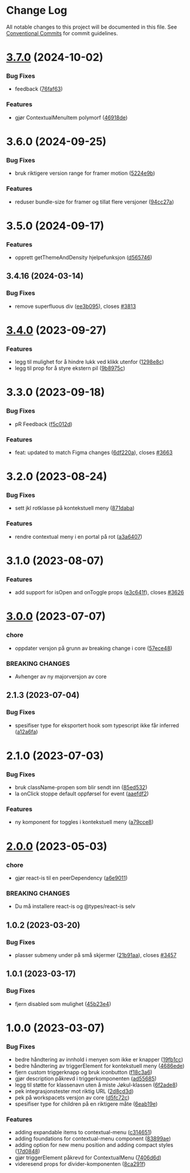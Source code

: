 # Change Log

All notable changes to this project will be documented in this file.
See [Conventional Commits](https://conventionalcommits.org) for commit guidelines.

# [3.7.0](https://github.com/fremtind/jokul/compare/@fremtind/jkl-contextual-menu-react@3.6.2...@fremtind/jkl-contextual-menu-react@3.7.0) (2024-10-02)

### Bug Fixes

- feedback ([76faf63](https://github.com/fremtind/jokul/commit/76faf635f769b2849621174af9a3d35c4b60265a))

### Features

- gjør ContextualMenuItem polymorf ([46918de](https://github.com/fremtind/jokul/commit/46918de5ac22c68739d5604bfd6de12ee071c57e))

# 3.6.0 (2024-09-25)

### Bug Fixes

- bruk riktigere version range for framer motion ([5224e9b](https://github.com/fremtind/jokul/commit/5224e9b320893a237f6cf48741b2a1ac4fb74d51))

### Features

- reduser bundle-size for framer og tillat flere versjoner ([94cc27a](https://github.com/fremtind/jokul/commit/94cc27aad9c0b5de15472ce916e5c3ba8b9af793))

# 3.5.0 (2024-09-17)

### Features

- opprett getThemeAndDensity hjelpefunksjon ([d565746](https://github.com/fremtind/jokul/commit/d56574641ce44ba91236223fce6dea90cf1ad96c))

## 3.4.16 (2024-03-14)

### Bug Fixes

- remove superfluous div ([ee3b095](https://github.com/fremtind/jokul/commit/ee3b095191e11b678325311cf3944fe8d61a33c9)), closes [#3813](https://github.com/fremtind/jokul/issues/3813)

# [3.4.0](https://github.com/fremtind/jokul/compare/@fremtind/jkl-contextual-menu-react@3.3.2...@fremtind/jkl-contextual-menu-react@3.4.0) (2023-09-27)

### Features

- legg til mulighet for å hindre lukk ved klikk utenfor ([1298e8c](https://github.com/fremtind/jokul/commit/1298e8ccab37cea7769e11dadd04a04e14aa1faf))
- legg til prop for å styre ekstern pil ([9b8975c](https://github.com/fremtind/jokul/commit/9b8975c2ae02eee8e7f89a5b06895ddec13237f1))

# 3.3.0 (2023-09-18)

### Bug Fixes

- pR Feedback ([f5c012d](https://github.com/fremtind/jokul/commit/f5c012db6f4e5fd21656e129300cb0ccb3714754))

### Features

- feat: updated to match Figma changes ([6df220a](https://github.com/fremtind/jokul/commit/6df220a7e6f06379ecddea16450894eedb844b36)), closes [#3663](https://github.com/fremtind/jokul/issues/3663)

# 3.2.0 (2023-08-24)

### Bug Fixes

- sett jkl rotklasse på kontekstuell meny ([871daba](https://github.com/fremtind/jokul/commit/871daba12cd8120b2f86187f3a1754b5cf01354e))

### Features

- rendre contextual meny i en portal på rot ([a3a6407](https://github.com/fremtind/jokul/commit/a3a64074d6e77bbe8f9349df9de8b76e42e8ee8f))

# 3.1.0 (2023-08-07)

### Features

- add support for isOpen and onToggle props ([e3c641f](https://github.com/fremtind/jokul/commit/e3c641f80f7635625f542a4abd758fdaf520e399)), closes [#3626](https://github.com/fremtind/jokul/issues/3626)

# [3.0.0](https://github.com/fremtind/jokul/compare/@fremtind/jkl-contextual-menu-react@2.1.3...@fremtind/jkl-contextual-menu-react@3.0.0) (2023-07-07)

### chore

- oppdater versjon på grunn av breaking change i core ([57ece48](https://github.com/fremtind/jokul/commit/57ece48fa0192fe825b544fdac24cdd56e58d0df))

### BREAKING CHANGES

- Avhenger av ny majorversjon av core

## 2.1.3 (2023-07-04)

### Bug Fixes

- spesifiser type for eksportert hook som typescript ikke får inferred ([a12a6fa](https://github.com/fremtind/jokul/commit/a12a6fa3178d98d7a703f0f6e7bae2dac593efaf))

# 2.1.0 (2023-07-03)

### Bug Fixes

- bruk className-propen som blir sendt inn ([85ed532](https://github.com/fremtind/jokul/commit/85ed53227fb2b45b7a28ad320facfba51cb0c6ad))
- la onClick stoppe default oppførsel for event ([aaefdf2](https://github.com/fremtind/jokul/commit/aaefdf23ad5fdd056a6102c09205d88a7ace7dbd))

### Features

- ny komponent for toggles i kontekstuell meny ([a79cce8](https://github.com/fremtind/jokul/commit/a79cce8e2677bd522db64306549e206abae47f1d))

# [2.0.0](https://github.com/fremtind/jokul/compare/@fremtind/jkl-contextual-menu-react@1.0.5...@fremtind/jkl-contextual-menu-react@2.0.0) (2023-05-03)

### chore

- gjør react-is til en peerDependency ([a6e9011](https://github.com/fremtind/jokul/commit/a6e9011612d99c230e195cfed5160985037558d8))

### BREAKING CHANGES

- Du må installere react-is og @types/react-is selv

## 1.0.2 (2023-03-20)

### Bug Fixes

- plasser submeny under på små skjermer ([21b91aa](https://github.com/fremtind/jokul/commit/21b91aa5f380fdf0898682e2aea059d825b4c2cf)), closes [#3457](https://github.com/fremtind/jokul/issues/3457)

## 1.0.1 (2023-03-17)

### Bug Fixes

- fjern disabled som mulighet ([45b23e4](https://github.com/fremtind/jokul/commit/45b23e49aabc668a010a0a5266349cc42f2a165f))

# 1.0.0 (2023-03-07)

### Bug Fixes

- bedre håndtering av innhold i menyen som ikke er knapper ([19fb1cc](https://github.com/fremtind/jokul/commit/19fb1cc199001711e0278b407fc2b84e43e555af))
- bedre håndtering av triggerElement for kontekstuell meny ([4686ede](https://github.com/fremtind/jokul/commit/4686ede5ba9483239e99ffeda995241899743a93))
- fjern custom triggerknapp og bruk iconbutton ([f18c3a6](https://github.com/fremtind/jokul/commit/f18c3a672777805d8064f952e5b9a5bf6a9f1b5e))
- gjør description påkrevd i triggerkomponenten ([ad55685](https://github.com/fremtind/jokul/commit/ad55685df215378786e1af6c39e029a53a2e447f))
- legg til støtte for klassenavn uten å miste Jøkul-klassen ([6f2ade8](https://github.com/fremtind/jokul/commit/6f2ade88524d518f09d46d2b714d38c6b97dc67c))
- pek integrasjonstester mot riktig URL ([2d8cd3d](https://github.com/fremtind/jokul/commit/2d8cd3d731099f52be3e33543b88b23e6d6ad672))
- pek på workspacets versjon av core ([d5fc72c](https://github.com/fremtind/jokul/commit/d5fc72c5bdb67f3c68d39f2908b2d3d1b9c44a13))
- spesifiser type for children på en riktigere måte ([6eab19e](https://github.com/fremtind/jokul/commit/6eab19eebf020c893255a1d82c57de26456dacc0))

### Features

- adding expandable items to contextual-menu ([c314651](https://github.com/fremtind/jokul/commit/c3146514dc79fb621f789aa67bfbdde190e2736b))
- adding foundations for contextual-menu component ([83899ae](https://github.com/fremtind/jokul/commit/83899ae3dd5f5d79d2cc7f8138ae721446d03be9))
- adding option for new menu position and adding compact styles ([17d0848](https://github.com/fremtind/jokul/commit/17d08481bdf46afff1c635112932a01a7f6eb192))
- gjør triggerElement påkrevd for ContextualMenu ([7406d6d](https://github.com/fremtind/jokul/commit/7406d6dbdf326d99d987ca997da666c1a2af1014))
- videresend props for divider-komponenten ([8ca291f](https://github.com/fremtind/jokul/commit/8ca291ffc20b70a1711148a2e038bde1be80f7a8))
